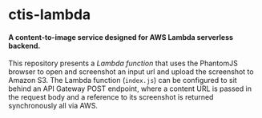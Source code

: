 # ctis-lambda
#### A content-to-image service designed for AWS Lambda serverless backend.

This repository presents a *Lambda function* that uses the PhantomJS browser to open and screenshot an input url and upload the screenshot to Amazon S3.
The Lambda function (`index.js`) can be configured to sit behind an API Gateway POST endpoint, where a content URL is passed in the request body and a reference to its screenshot is returned synchronously all via AWS.
